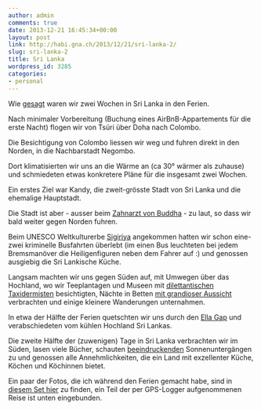 ```yaml
---
author: admin
comments: true
date: 2013-12-21 16:45:34+00:00
layout: post
link: http://habi.gna.ch/2013/12/21/sri-lanka-2/
slug: sri-lanka-2
title: Sri Lanka
wordpress_id: 3285
categories:
- personal
---
```


Wie [gesagt](http://habi.gna.ch/2013/12/03/mein-november/) waren wir zwei Wochen in Sri Lanka in den Ferien.  

Nach minimaler Vorbereitung (Buchung eines AirBnB-Appartements für die erste Nacht) flogen wir von Tsüri über Doha nach Colombo.




Die Besichtigung von Colombo liessen wir weg und fuhren direkt in den Norden, in die Nachbarstadt Negombo.  

Dort klimatisierten wir uns an die Wärme an (ca 30° wärmer als zuhause) und schmiedeten etwas konkretere Pläne für die insgesamt zwei Wochen.  

Ein erstes Ziel war Kandy, die zweit-grösste Stadt von Sri Lanka und die ehemalige Hauptstadt.  

Die Stadt ist aber - ausser beim [Zahnarzt von Buddha](http://en.wikipedia.org/wiki/Sri_Dalada_Maligawa) - zu laut, so dass wir bald weiter gegen Norden fuhren.  

Beim UNESCO Weltkulturerbe [Sigiriya](http://en.wikipedia.org/wiki/Sigiriya) angekommen hatten wir schon eine-zwei kriminelle Busfahrten überlebt (im einen Bus leuchteten bei jedem Bremsmanöver die Heiligenfiguren neben dem Fahrer auf :) und genossen ausgiebig die Sri Lankische Küche.




Langsam machten wir uns gegen Süden auf, mit Umwegen über das Hochland, wo wir Teeplantagen und Museen mit [dilettantischen Taxidermisten](http://www.flickr.com/photos/79112147@N00/11117962625/) besichtigten, Nächte in Betten [mit grandioser Aussicht](http://www.tripadvisor.com/ShowUserReviews-g2562188-d2459664-r152506604-Hill_Safari_Eco_Lodge_Ohiya-Ohiya_Uva_Province.html) verbrachten und einige kleinere Wanderungen unternahmen.  





In etwa der Hälfte der Ferien quetschten wir uns durch den [Ella Gap](http://wikitravel.org/en/Ella) und verabschiedeten vom kühlen Hochland Sri Lankas.  

Die zweite Hälfte der (zuwenigen) Tage in Sri Lanka verbrachten wir im Süden, lasen viele Bücher, schauten [beeindruckenden](http://www.flickr.com/photos/habi/11074381885/in/set-72157638094095164) Sonnenuntergängen zu und genossen alle Annehmlichkeiten, die ein Land mit exzellenter Küche, Köchen und Köchinnen bietet.




Ein paar der Fotos, die ich während den Ferien gemacht habe, sind in [diesem Set hier](http://fotos.davidhaberth%C3%BCr.ch/index.php?type=sets&setId=72157638094095164) zu finden, ein Teil der per GPS-Logger aufgenommenen Reise ist unten eingebunden.






